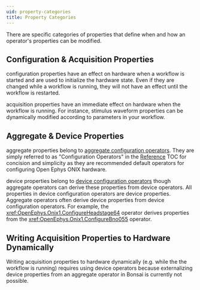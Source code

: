 ```yaml
---
uid: property-categories
title: Property Categories
---
```


There are specific categories of properties that define when and how an operator's properties can be modified. 

## Configuration & Acquisition Properties

<span class="badge bg-warning-subtle border border-warning-subtle text-warning-emphasis rounded-pill"
id="configuration">configuration</span> properties have an effect on hardware when a workflow is started and are used to
initialize the hardware state. Even if they are changed while a workflow is running, they will not have an effect until
the workflow is restarted.

<span class="badge bg-primary-subtle border border-primary-subtle text-primary-emphasis rounded-pill"
id="acquisition">acquisition</span> properties have an immediate effect on hardware when the workflow is running. For
instance, stimulus waveform properties can be dynamically modified according to parameters in your workflow.

## Aggregate & Device Properties

<span class="badge bg-success-subtle border border-success-subtle text-success-emphasis rounded-pill"
id="aggregate">aggregate</span> properties belong to [aggregate configuration operators](xref:configure). They are
simply referred to as "Configuration Operators" in the [Reference](xref:OpenEphys.Onix1) TOC for concision and
simplicity as they are recommended default operators for configuring Open Ephys ONIX hardware.

<span class="badge bg-danger-subtle border border-danger-subtle text-danger-emphasis rounded-pill"
id="device">device</span> properties belong to [device configuration operators](xref:device-configure) though aggregate
operators can derive these properties from device operators. All properties in device configuration operators are device
properties. Aggregate operators often derive device properties from device configuration operators. For example, the
<xref:OpenEphys.Onix1.ConfigureHeadstage64> operator derives properties from the <xref:OpenEphys.Onix1.ConfigureBno055>
operator. 

## Writing Acquisition Properties to Hardware Dynamically

Writing acquisition properties to hardware dynamically (e.g. while the the workflow is running) requires using
device operators because externalizing device properties from an aggregate operator in Bonsai is currently not possible. 